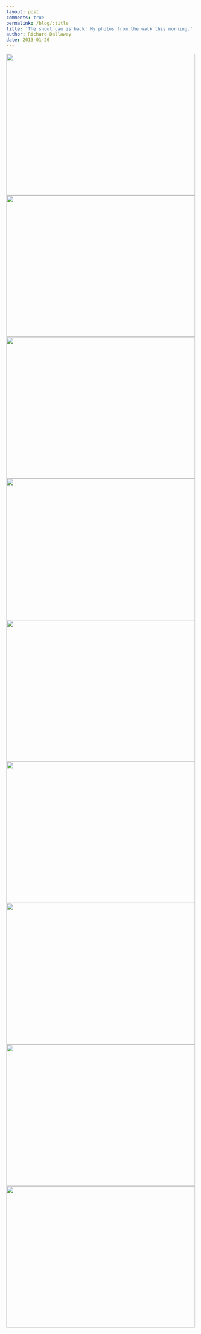 ```yaml
---
layout: post
comments: true
permalink: /blog/:title
title: 'The snout cam is back! My photos from the walk this morning.'
author: Richard Dallaway
date: 2013-01-26
---
```


<div><a href="http://static.skitters.dallaway.com/PICT0016.JPG"><img width="500" src="http://static.skitters.dallaway.com/PICT0016.JPG.500.JPG" height="375"></a></div><div><a href="http://static.skitters.dallaway.com/PICT0017.JPG"><img width="500" src="http://static.skitters.dallaway.com/PICT0017.JPG.500.JPG" height="375"></a></div><div><a href="http://static.skitters.dallaway.com/PICT0021.JPG"><img width="500" src="http://static.skitters.dallaway.com/PICT0021.JPG.500.JPG" height="375"></a></div><div><a href="http://static.skitters.dallaway.com/PICT0022.JPG"><img width="500" src="http://static.skitters.dallaway.com/PICT0022.JPG.500.JPG" height="375"></a></div><div><a href="http://static.skitters.dallaway.com/PICT0033.JPG"><img width="500" src="http://static.skitters.dallaway.com/PICT0033.JPG.500.JPG" height="375"></a></div><div><a href="http://static.skitters.dallaway.com/PICT0037.JPG"><img width="500" src="http://static.skitters.dallaway.com/PICT0037.JPG.500.JPG" height="375"></a></div><div><a href="http://static.skitters.dallaway.com/PICT0049.JPG"><img width="500" src="http://static.skitters.dallaway.com/PICT0049.JPG.500.JPG" height="375"></a></div><div><a href="http://static.skitters.dallaway.com/PICT0053.JPG"><img width="500" src="http://static.skitters.dallaway.com/PICT0053.JPG.500.JPG" height="375"></a></div><div><a href="http://static.skitters.dallaway.com/PICT0071.JPG"><img width="500" src="http://static.skitters.dallaway.com/PICT0071.JPG.500.JPG" height="375"></a></div>


          
    
